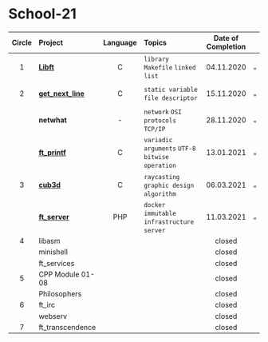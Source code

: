 # School-21
| Circle | Project                                | Language | Topics                                           | Date of Completion |                  |
| :----: | :------------------------------------- | :------: | :----------------------------------------------- | :----------------: |:----------------:|
|   1    | [**Libft**](https://github.com/ncliff-git/libft_by_ncliff)                            |    C     | `library` `Makefile` `linked list`               |     04.11.2020     |<p><img src="https://github.com/ncliff-git/screenshots/blob/master/libf_success.png" alt="42 Logo.svg" width="100"></p>|
|   2    | [**get_next_line**](https://github.com/ncliff-git/get_next_line_by_ncliff)                    |    C     | `static variable` `file descriptor`              |     15.11.2020     |<p><img src="https://github.com/ncliff-git/screenshots/blob/master/gnl_success.png" alt="42 Logo.svg" width="100"></p>|
|        | **netwhat**                          |    -     | `network` `OSI protocols` `TCP/IP`               |     28.11.2020     |<p><img src="https://github.com/ncliff-git/screenshots/blob/master/netwhat_success.png" alt="42 Logo.svg" width="100"></p>|
|        | [**ft_printf**](https://github.com/ncliff-git/ft_printf_by_ncliff)                        |    C     | `variadic arguments` `UTF-8` `bitwise operation` |     13.01.2021     |<p><img src="https://github.com/ncliff-git/screenshots/blob/master/ft_printf_success.png" alt="42 Logo.svg" width="100"></p>|
|   3    | [**cub3d**](https://github.com/ncliff-git/cub3D_by_ncliff)                            |    C     | `raycasting` `graphic design` `algorithm`        |     06.03.2021     |<p><img src="https://github.com/ncliff-git/screenshots/blob/master/cub3d_success.png" alt="42 Logo.svg" width="100"></p>|
|        | [**ft_server**](https://github.com/ncliff-git/ft_server_by_ncliff)                              |   PHP    | `docker` `immutable infrastructure` `server`     |     11.03.2021     |<p><img src="https://github.com/ncliff-git/screenshots/blob/master/cub3d_success.png" alt="42 Logo.svg" width="100"></p>|
|   4    | libasm                                 |          |                                                  |       closed       |                  |
|        | minishell                              |          |                                                  |       closed       |                  |
|        | ft_services                            |          |                                                  |       closed       |                  |
|   5    | CPP Module 01-08                       |          |                                                  |       closed       |                  |
|        | Philosophers                           |          |                                                  |       closed       |                  |
|   6    | ft_irc                                 |          |                                                  |       closed       |                  |
|        | webserv                                |          |                                                  |       closed       |                  |
|   7    | ft_transcendence                       |          |                                                  |       closed       |                  |
